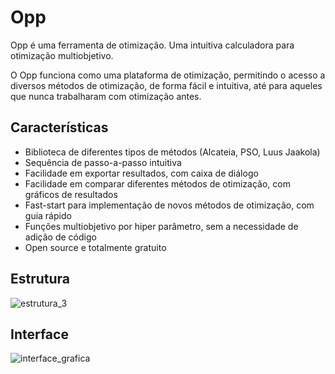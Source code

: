 # Opp
Opp é uma ferramenta de otimização. Uma intuitiva calculadora para otimização multiobjetivo.

O Opp funciona como uma plataforma de otimização, permitindo o acesso a diversos métodos de otimização, de forma fácil e intuitiva, até para aqueles que nunca trabalharam com otimização antes.

## Características
- Biblioteca de diferentes tipos de métodos (Alcateia, PSO, Luus Jaakola)
- Sequência de passo-a-passo intuitiva
- Facilidade em exportar resultados, com caixa de diálogo
- Facilidade em comparar diferentes métodos de otimização, com gráficos de resultados
- Fast-start para implementação de novos métodos de otimização, com guia rápido
- Funções multiobjetivo por hiper parâmetro, sem a necessidade de adição de código
- Open source e totalmente gratuito

## Estrutura

![estrutura_3](https://user-images.githubusercontent.com/64225460/117978638-7a6ce800-b308-11eb-860b-00deab94512f.png)

## Interface

![interface_grafica](https://user-images.githubusercontent.com/64225460/118531094-d2965680-b71b-11eb-9c7c-8077d83a59c8.jpg)





